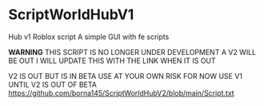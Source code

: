 # ScriptWorldHubV1
Hub v1 Roblox script
A simple GUI with fe scripts




**WARNING**
THIS SCRIPT IS NO LONGER UNDER DEVELOPMENT A V2 WILL BE OUT I WILL UPDATE THIS WITH THE LINK WHEN IT IS OUT



V2 IS OUT BUT IS IN BETA USE AT YOUR OWN RISK FOR NOW USE V1 UNTIL V2 IS OUT OF BETA https://github.com/borna145/ScriptWorldHubV2/blob/main/Script.txt
